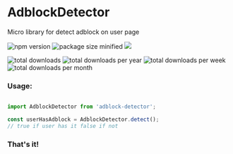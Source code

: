 # AdblockDetector

Micro library for detect adblock on user page

![npm version](https://img.shields.io/npm/v/adblock-detector.svg)
![package size minified](https://img.shields.io/bundlephobia/min/adblock-detector?style=plastic)
[![](https://data.jsdelivr.com/v1/package/npm/adblock-detector/badge)](https://www.jsdelivr.com/package/npm/adblock-detector)

![total downloads](https://img.shields.io/npm/dt/adblock-detector.svg)
![total downloads per year](https://img.shields.io/npm/dy/adblock-detector.svg)
![total downloads per week](https://img.shields.io/npm/dw/adblock-detector.svg)
![total downloads per month](https://img.shields.io/npm/dm/adblock-detector.svg)

### Usage:
```javascript

import AdblockDetector from 'adblock-detector';

const userHasAdblock = AdblockDetector.detect();  
// true if user has it false if not

```
### That's it!
